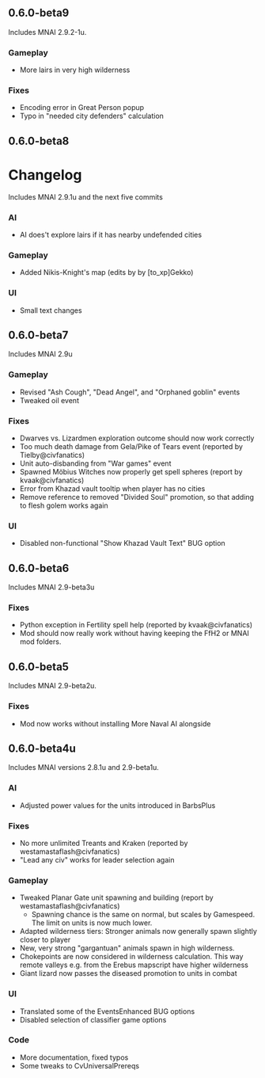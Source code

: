 ## 0.6.0-beta9

Includes MNAI 2.9.2-1u.

### Gameplay
* More lairs in very high wilderness

### Fixes
* Encoding error in Great Person popup
* Typo in "needed city defenders" calculation


## 0.6.0-beta8

# Changelog

Includes MNAI 2.9.1u and the next five commits

### AI
* AI does't explore lairs if it has nearby undefended cities

### Gameplay
* Added Nikis-Knight's map (edits by by [to_xp]Gekko)

### UI
* Small text changes


## 0.6.0-beta7

Includes MNAI 2.9u

### Gameplay
* Revised "Ash Cough", "Dead Angel", and "Orphaned goblin" events
* Tweaked oil event

### Fixes
* Dwarves vs. Lizardmen exploration outcome should now work correctly
* Too much death damage from Gela/Pike of Tears event (reported by Tielby@civfanatics)
* Unit auto-disbanding from "War games" event
* Spawned Möbius Witches now properly get spell spheres (report by kvaak@civfanatics)
* Error from Khazad vault tooltip when player has no cities
* Remove reference to removed "Divided Soul" promotion, so that adding to flesh golem works again

### UI
* Disabled non-functional "Show Khazad Vault Text" BUG option


## 0.6.0-beta6

Includes MNAI 2.9-beta3u

### Fixes
* Python exception in Fertility spell help (reported by kvaak@civfanatics)
* Mod should now really work without having keeping the FfH2 or MNAI mod folders.


## 0.6.0-beta5

Includes MNAI 2.9-beta2u.

### Fixes
* Mod now works without installing More Naval AI alongside


## 0.6.0-beta4u

Includes MNAI versions 2.8.1u and 2.9-beta1u.

### AI
* Adjusted power values for the units introduced in BarbsPlus

### Fixes
* No more unlimited Treants and Kraken (reported by westamastaflash@civfanatics)
* "Lead any civ" works for leader selection again

### Gameplay
* Tweaked Planar Gate unit spawning and building (report by westamastaflash@civfanatics)
	* Spawning chance is the same on normal, but scales by Gamespeed. The limit on units is now much lower.
* Adapted wilderness tiers: Stronger animals now generally spawn slightly closer to player
* New, very strong "gargantuan" animals spawn in high wilderness.
* Chokepoints are now considered in wilderness calculation. This way remote valleys e.g. from the Erebus mapscript have higher wilderness
* Giant lizard now passes the diseased promotion to units in combat

### UI
* Translated some of the EventsEnhanced BUG options
* Disabled selection of classifier game options

### Code
* More documentation, fixed typos
* Some tweaks to CvUniversalPrereqs
